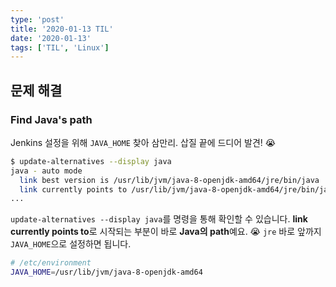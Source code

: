 ```yaml
---
type: 'post'
title: '2020-01-13 TIL'
date: '2020-01-13'
tags: ['TIL', 'Linux']
---
```


## 문제 해결

### Find Java's path

Jenkins 설정을 위해 `JAVA_HOME` 찾아 삼만리. 삽질 끝에 드디어 발견! 😭

```bash
$ update-alternatives --display java
java - auto mode
  link best version is /usr/lib/jvm/java-8-openjdk-amd64/jre/bin/java
  link currently points to /usr/lib/jvm/java-8-openjdk-amd64/jre/bin/java
...
```

`update-alternatives --display java`를 명령을 통해 확인할 수 있습니다. **link currently points to**로 시작되는 부분이 바로 **Java의 path**예요. 😭 `jre` 바로 앞까지 `JAVA_HOME`으로 설정하면 됩니다.

```bash
# /etc/environment
JAVA_HOME=/usr/lib/jvm/java-8-openjdk-amd64
```
